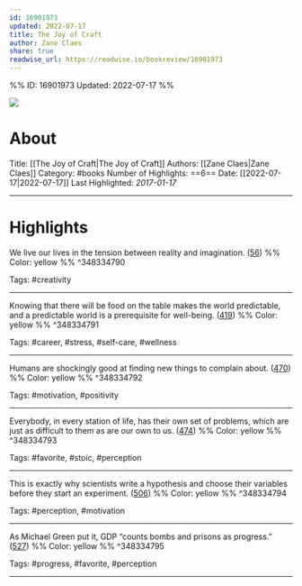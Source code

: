 ```yaml
---
id: 16901973
updated: 2022-07-17
title: The Joy of Craft
author: Zane Claes
share: true
readwise_url: https://readwise.io/bookreview/16901973
---
```


%%
ID: 16901973
Updated: 2022-07-17
%%

![]( https://images-na.ssl-images-amazon.com/images/I/514Ihqq26SL._SL500_.jpg)

# About
Title: [[The Joy of Craft|The Joy of Craft]]
Authors: [[Zane Claes|Zane Claes]]
Category: #books
Number of Highlights: ==6==
Date: [[2022-07-17|2022-07-17]]
Last Highlighted: *2017-01-17*

---

# Highlights

We live our lives in the tension between reality and imagination. ([56](https://readwise.io/to_kindle?action=open&asin=B01CPJ5B9S&location=56)) %% Color: yellow %% ^348334790

Tags: #creativity

---
Knowing that there will be food on the table makes the world predictable, and a predictable world is a prerequisite for well-being. ([419](https://readwise.io/to_kindle?action=open&asin=B01CPJ5B9S&location=419)) %% Color: yellow %% ^348334791

Tags: #career, #stress, #self-care, #wellness

---
Humans are shockingly good at finding new things to complain about. ([470](https://readwise.io/to_kindle?action=open&asin=B01CPJ5B9S&location=470)) %% Color: yellow %% ^348334792

Tags: #motivation, #positivity

---
Everybody, in every station of life, has their own set of problems, which are just as difficult to them as are our own to us. ([474](https://readwise.io/to_kindle?action=open&asin=B01CPJ5B9S&location=474)) %% Color: yellow %% ^348334793

Tags: #favorite, #stoic, #perception

---
This is exactly why scientists write a hypothesis and choose their variables before they start an experiment. ([506](https://readwise.io/to_kindle?action=open&asin=B01CPJ5B9S&location=506)) %% Color: yellow %% ^348334794

Tags: #perception, #motivation

---
As Michael Green put it, GDP “counts bombs and prisons as progress.” ([527](https://readwise.io/to_kindle?action=open&asin=B01CPJ5B9S&location=527)) %% Color: yellow %% ^348334795

Tags: #progress, #favorite, #perception

---